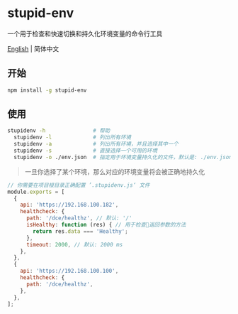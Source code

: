 # stupid-env
一个用于检查和快速切换和持久化环境变量的命令行工具

[English](README.md) | 简体中文

## 开始
``` bash
npm install -g stupid-env
```

## 使用
``` bash
stupidenv -h               # 帮助
  stupidenv -l             # 列出所有环境
  stupidenv -a             # 列出所有环境，并且选择其中一个
  stupidenv -s             # 直接选择一个可用的环境
  stupidenv -o ./env.json  # 指定用于环境变量持久化的文件，默认是: ./env.json
```

> 一旦你选择了某个环境，那么对应的环境变量将会被正确地持久化

``` javascript
// 你需要在项目根目录正确配置 ’.stupidenv.js‘ 文件
module.exports = [
  {
    api: 'https://192.168.100.182',
    healthcheck: {
      path: '/dce/healthz', // 默认: '/'
      isHealthy: function (res) { // 用于检查返回参数的方法
        return res.data === 'Healthy';
      },
      timeout: 2000, // 默认: 2000 ms
    },
  },
  {
    api: 'https://192.168.100.100',
    healthcheck: {
      path: '/dce/healthz',
    },
  },
];
```
